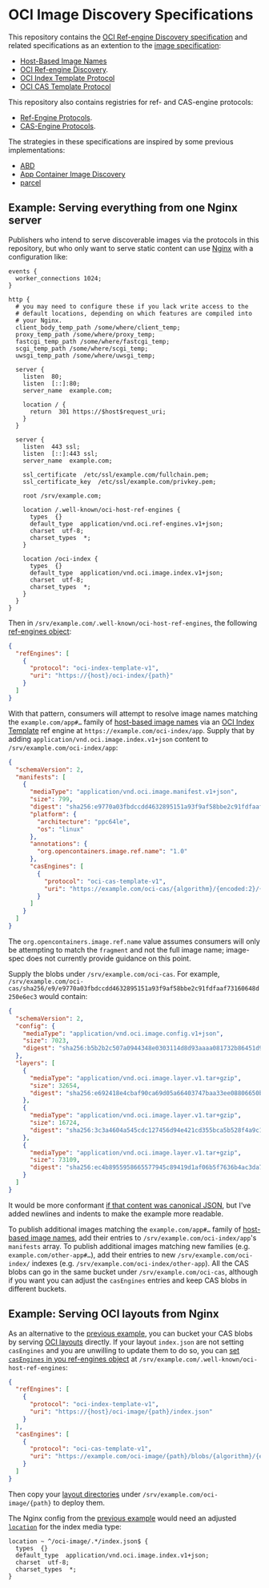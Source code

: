 # OCI Image Discovery Specifications

This repository contains the [OCI Ref-engine Discovery specification](ref-engine-discovery.md) and related specifications as an extention to the [image specification][image-spec]:

* [Host-Based Image Names](host-based-image-names.md)
* [OCI Ref-engine Discovery](ref-engine-discovery.md).
* [OCI Index Template Protocol](index-template.md)
* [OCI CAS Template Protocol](cas-template.md)

This repository also contains registries for ref- and CAS-engine protocols:

* [Ref-Engine Protocols](ref-engine-prococols.md).
* [CAS-Engine Protocols](cas-engine-protocols.md).

The strategies in these specifications are inspired by some previous implementations:

* [ABD](https://github.com/appc/abd/blob/master/abd.md)
* [App Container Image Discovery](https://github.com/appc/spec/blob/v0.8.10/spec/discovery.md)
* [parcel](https://github.com/cyphar/parcel)

## Example: Serving everything from one Nginx server

Publishers who intend to serve discoverable images via the protocols in this repository, but who only want to serve static content can use [Nginx][] with a configuration like:

```
events {
  worker_connections 1024;
}

http {
  # you may need to configure these if you lack write access to the
  # default locations, depending on which features are compiled into
  # your Nginx.
  client_body_temp_path /some/where/client_temp;
  proxy_temp_path /some/where/proxy_temp;
  fastcgi_temp_path /some/where/fastcgi_temp;
  scgi_temp_path /some/where/scgi_temp;
  uwsgi_temp_path /some/where/uwsgi_temp;

  server {
    listen  80;
    listen  [::]:80;
    server_name  example.com;

    location / {
      return  301 https://$host$request_uri;
    }
  }

  server {
    listen  443 ssl;
    listen  [::]:443 ssl;
    server_name  example.com;

    ssl_certificate  /etc/ssl/example.com/fullchain.pem;
    ssl_certificate_key  /etc/ssl/example.com/privkey.pem;

    root /srv/example.com;

    location /.well-known/oci-host-ref-engines {
      types  {}
      default_type  application/vnd.oci.ref-engines.v1+json;
      charset  utf-8;
      charset_types  *;
    }

    location /oci-index {
      types  {}
      default_type  application/vnd.oci.image.index.v1+json;
      charset  utf-8;
      charset_types  *;
    }
  }
}
```

Then in `/srv/example.com/.well-known/oci-host-ref-engines`, the following [ref-engines object](ref-engine-discovery.md#ref-engines-objects):

```json
{
  "refEngines": [
    {
      "protocol": "oci-index-template-v1",
      "uri": "https://{host}/oci-index/{path}"
    }
  ]
}
```

With that pattern, consumers will attempt to resolve image names matching the `example.com/app#…` family of [host-based image names](host-based-image-names.md) via an [OCI Index Template](index-template.md) ref engine at `https://example.com/oci-index/app`.
Supply that by adding `application/vnd.oci.image.index.v1+json` content to `/srv/example.com/oci-index/app`:

```json
{
  "schemaVersion": 2,
  "manifests": [
    {
      "mediaType": "application/vnd.oci.image.manifest.v1+json",
      "size": 799,
      "digest": "sha256:e9770a03fbdccdd4632895151a93f9af58bbe2c91fdfaaf73160648d250e6ec3",
      "platform": {
        "architecture": "ppc64le",
        "os": "linux"
      },
      "annotations": {
        "org.opencontainers.image.ref.name": "1.0"
      },
      "casEngines": [
        {
          "protocol": "oci-cas-template-v1",
          "uri": "https://example.com/oci-cas/{algorithm}/{encoded:2}/{encoded}"
        }
      ]
    }
  ]
}
```

The `org.opencontainers.image.ref.name` value assumes consumers will only be attempting to match the `fragment` and not the full image name; image-spec does not currently provide guidance on this point.

Supply the blobs under `/srv/example.com/oci-cas`.  For example, `/srv/example.com/oci-cas/sha256/e9/e9770a03fbdccdd4632895151a93f9af58bbe2c91fdfaaf73160648d250e6ec3` would contain:

```json
{
  "schemaVersion": 2,
  "config": {
    "mediaType": "application/vnd.oci.image.config.v1+json",
    "size": 7023,
    "digest": "sha256:b5b2b2c507a0944348e0303114d8d93aaaa081732b86451d9bce1f432a537bc7"
  },
  "layers": [
    {
      "mediaType": "application/vnd.oci.image.layer.v1.tar+gzip",
      "size": 32654,
      "digest": "sha256:e692418e4cbaf90ca69d05a66403747baa33ee08806650b51fab815ad7fc331f"
    },
    {
      "mediaType": "application/vnd.oci.image.layer.v1.tar+gzip",
      "size": 16724,
      "digest": "sha256:3c3a4604a545cdc127456d94e421cd355bca5b528f4a9c1905b15da2eb4a4c6b"
    },
    {
      "mediaType": "application/vnd.oci.image.layer.v1.tar+gzip",
      "size": 73109,
      "digest": "sha256:ec4b8955958665577945c89419d1af06b5f7636b4ac3da7f12184802ad867736"
    }
  ]
}
```

It would be more conformant [if that content was canonical JSON][image-spec-canonical-json], but I've added newlines and indents to make the example more readable.

To publish additional images matching the `example.com/app#…` family of [host-based image names](host-based-image-names.md), add their entries to `/srv/example.com/oci-index/app`'s `manifests` array.
To publish additional images matching new families (e.g. `example.com/other-app#…`), add their entries to new `/srv/example.com/oci-index/` indexes (e.g. `/srv/example.com/oci-index/other-app`).
All the CAS blobs can go in the same bucket under `/srv/example.com/oci-cas`, although if you want you can adjust the `casEngines` entries and keep CAS blobs in different buckets.

## Example: Serving OCI layouts from Nginx

As an alternative to the [previous example](#example-serving-everything-from-one-nginx-server), you can bucket your CAS blobs by serving [OCI layouts][layout] directly.
If your layout `index.json` are not setting `casEngines` and you are unwilling to update them to do so, you can [set `casEngines` in you ref-engines object](ref-engine-discovery.md#ref-engines-objects) at `/srv/example.com/.well-known/oci-host-ref-engines`:

```json
{
  "refEngines": [
    {
      "protocol": "oci-index-template-v1",
      "uri": "https://{host}/oci-image/{path}/index.json"
    }
  ],
  "casEngines": [
    {
      "protocol": "oci-cas-template-v1",
      "uri": "https://example.com/oci-image/{path}/blobs/{algorithm}/{encoded}"
    }
  ]
}
```

Then copy your [layout directories][layout] under `/srv/example.com/oci-image/{path}` to deploy them.

The Nginx config from the [previous example](#example-serving-everything-from-one-nginx-server) would need an adjusted [`location`][location] for the index media type:

```
location ~ ^/oci-image/.*/index.json$ {
  types  {}
  default_type  application/vnd.oci.image.index.v1+json;
  charset  utf-8;
  charset_types  *;
}
```

[image-spec]: https://github.com/opencontainers/image-spec
[image-spec-canonical-json]: https://github.com/opencontainers/image-spec/blob/v1.0.0/considerations.md#json
[layout]: https://github.com/opencontainers/image-spec/blob/v1.0.0/image-layout.md
[location]: http://nginx.org/en/docs/http/ngx_http_core_module.html#location
[Nginx]: https://nginx.org/
